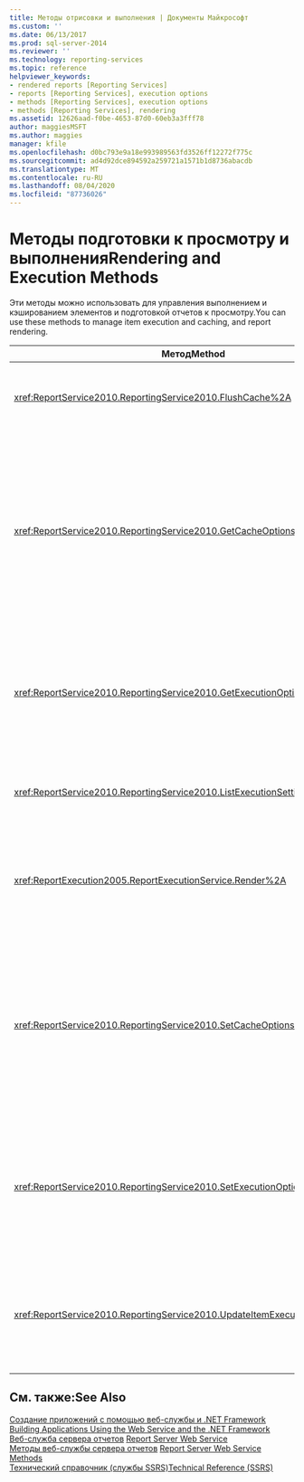 ```yaml
---
title: Методы отрисовки и выполнения | Документы Майкрософт
ms.custom: ''
ms.date: 06/13/2017
ms.prod: sql-server-2014
ms.reviewer: ''
ms.technology: reporting-services
ms.topic: reference
helpviewer_keywords:
- rendered reports [Reporting Services]
- reports [Reporting Services], execution options
- methods [Reporting Services], execution options
- methods [Reporting Services], rendering
ms.assetid: 12626aad-f0be-4653-87d0-60eb3a3fff78
author: maggiesMSFT
ms.author: maggies
manager: kfile
ms.openlocfilehash: d0bc793e9a18e993989563fd3526ff12272f775c
ms.sourcegitcommit: ad4d92dce894592a259721a1571b1d8736abacdb
ms.translationtype: MT
ms.contentlocale: ru-RU
ms.lasthandoff: 08/04/2020
ms.locfileid: "87736026"
---
```

# <a name="rendering-and-execution-methods"></a><span data-ttu-id="735bf-102">Методы подготовки к просмотру и выполнения</span><span class="sxs-lookup"><span data-stu-id="735bf-102">Rendering and Execution Methods</span></span>
  <span data-ttu-id="735bf-103">Эти методы можно использовать для управления выполнением и кэшированием элементов и подготовкой отчетов к просмотру.</span><span class="sxs-lookup"><span data-stu-id="735bf-103">You can use these methods to manage item execution and caching, and report rendering.</span></span>  
  
|<span data-ttu-id="735bf-104">Метод</span><span class="sxs-lookup"><span data-stu-id="735bf-104">Method</span></span>|<span data-ttu-id="735bf-105">Действие</span><span class="sxs-lookup"><span data-stu-id="735bf-105">Action</span></span>|  
|------------|------------|  
|<xref:ReportService2010.ReportingService2010.FlushCache%2A>|<span data-ttu-id="735bf-106">Делает недействительным кэш для элемента.</span><span class="sxs-lookup"><span data-stu-id="735bf-106">Invalidates the cache for an item.</span></span>|  
|<xref:ReportService2010.ReportingService2010.GetCacheOptions%2A>|<span data-ttu-id="735bf-107">Возвращает конфигурацию кэширования для элемента и параметры, которые описывают, когда истекает срок действия кэшированной копии элемента.</span><span class="sxs-lookup"><span data-stu-id="735bf-107">Returns the cache configuration for an item and the settings that describe when the cached copy of the item expires.</span></span>|  
|<xref:ReportService2010.ReportingService2010.GetExecutionOptions%2A>|<span data-ttu-id="735bf-108">Возвращает параметр выполнения и соответствующие настройки для отдельного элемента.</span><span class="sxs-lookup"><span data-stu-id="735bf-108">Returns the execution option and associated settings for an individual item.</span></span>|  
|<xref:ReportService2010.ReportingService2010.ListExecutionSettings%2A>|<span data-ttu-id="735bf-109">Возвращает список поддерживаемых настроек выполнения.</span><span class="sxs-lookup"><span data-stu-id="735bf-109">Returns a list of supported execution settings.</span></span>|  
|<xref:ReportExecution2005.ReportExecutionService.Render%2A>|<span data-ttu-id="735bf-110">Обрабатывает указанный отчет и готовит его к просмотру в заданном формате.</span><span class="sxs-lookup"><span data-stu-id="735bf-110">Processes the specified report and renders it in a specified format.</span></span>|  
|<xref:ReportService2010.ReportingService2010.SetCacheOptions%2A>|<span data-ttu-id="735bf-111">Настраивает элемент для кэширования и предоставляет настройки, указывающие, когда истекает срок действия кэшированной копии элемента.</span><span class="sxs-lookup"><span data-stu-id="735bf-111">Configures an item to be cached and provides settings that specify when the cached copy of the item expires.</span></span>|  
|<xref:ReportService2010.ReportingService2010.SetExecutionOptions%2A>|<span data-ttu-id="735bf-112">Устанавливает параметры выполнения и соответствующие свойства выполнения для указанного элемента.</span><span class="sxs-lookup"><span data-stu-id="735bf-112">Sets execution options and associated execution properties for a specified item.</span></span>|  
|<xref:ReportService2010.ReportingService2010.UpdateItemExecutionSnapshot%2A>|<span data-ttu-id="735bf-113">Создает моментальный снимок состояния выполнения элемента для указанного элемента.</span><span class="sxs-lookup"><span data-stu-id="735bf-113">Generates an item execution snapshot for a specified item.</span></span>|  
  
## <a name="see-also"></a><span data-ttu-id="735bf-114">См. также:</span><span class="sxs-lookup"><span data-stu-id="735bf-114">See Also</span></span>  
 <span data-ttu-id="735bf-115">[Создание приложений с помощью веб-службы и .NET Framework](../net-framework/building-applications-using-the-web-service-and-the-net-framework.md) </span><span class="sxs-lookup"><span data-stu-id="735bf-115">[Building Applications Using the Web Service and the .NET Framework](../net-framework/building-applications-using-the-web-service-and-the-net-framework.md) </span></span>  
 <span data-ttu-id="735bf-116">[Веб-служба сервера отчетов](../report-server-web-service.md) </span><span class="sxs-lookup"><span data-stu-id="735bf-116">[Report Server Web Service](../report-server-web-service.md) </span></span>  
 <span data-ttu-id="735bf-117">[Методы веб-службы сервера отчетов](report-server-web-service-methods.md) </span><span class="sxs-lookup"><span data-stu-id="735bf-117">[Report Server Web Service Methods](report-server-web-service-methods.md) </span></span>  
 [<span data-ttu-id="735bf-118">Технический справочник (службы SSRS)</span><span class="sxs-lookup"><span data-stu-id="735bf-118">Technical Reference &#40;SSRS&#41;</span></span>](../../technical-reference-ssrs.md)  
  
  
